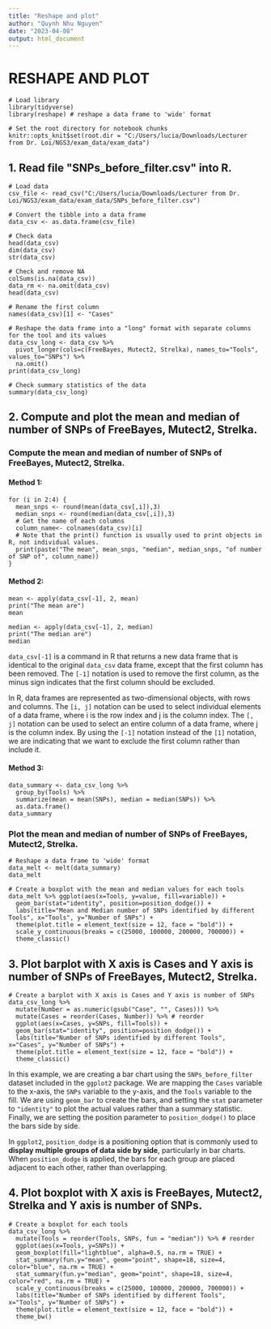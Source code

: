 ```yaml
---
title: "Reshape and plot"
author: "Quynh Nhu Nguyen"
date: "2023-04-08"
output: html_document
---
```


# **RESHAPE AND PLOT**

```{r}
# Load library 
library(tidyverse)
library(reshape) # reshape a data frame to 'wide' format
```

```{r setup, include=FALSE}
# Set the root directory for notebook chunks
knitr::opts_knit$set(root.dir = "C:/Users/lucia/Downloads/Lecturer from Dr. Loi/NGS3/exam_data/exam_data")
```

## 1. Read file "SNPs_before_filter.csv" into R.

```{r}
# Load data 
csv_file <- read_csv("C:/Users/lucia/Downloads/Lecturer from Dr. Loi/NGS3/exam_data/exam_data/SNPs_before_filter.csv") 

# Convert the tibble into a data frame
data_csv <- as.data.frame(csv_file)

# Check data
head(data_csv)
dim(data_csv)
str(data_csv)
```

```{r}
# Check and remove NA 
colSums(is.na(data_csv))
data_rm <- na.omit(data_csv)
head(data_csv)
```

```{r}
# Rename the first column
names(data_csv)[1] <- "Cases"
```

```{r}
# Reshape the data frame into a "long" format with separate columns for the tool and its values
data_csv_long <- data_csv %>%
  pivot_longer(cols=c(FreeBayes, Mutect2, Strelka), names_to="Tools", values_to="SNPs") %>%
  na.omit()
print(data_csv_long)

# Check summary statistics of the data
summary(data_csv_long)
```

## 2. Compute and plot the mean and median of number of SNPs of FreeBayes, Mutect2, Strelka.

### Compute the mean and median of number of SNPs of FreeBayes, Mutect2, Strelka.

#### Method 1:

```{r}
for (i in 2:4) {
  mean_snps <- round(mean(data_csv[,i]),3)
  median_snps <- round(median(data_csv[,i]),3)
  # Get the name of each columns
  column_name<- colnames(data_csv)[i]
  # Note that the print() function is usually used to print objects in R, not individual values.
  print(paste("The mean", mean_snps, "median", median_snps, "of number of SNP of", column_name))
}
```

#### Method 2:

```{r}
mean <- apply(data_csv[-1], 2, mean)
print("The mean are")
mean

median <- apply(data_csv[-1], 2, median)
print("The median are")
median
```

`data_csv[-1]` is a command in R that returns a new data frame that is identical to the original `data_csv` data frame, except that the first column has been removed. The `[-1]` notation is used to remove the first column, as the minus sign indicates that the first column should be excluded.

In R, data frames are represented as two-dimensional objects, with rows and columns. The `[i, j]` notation can be used to select individual elements of a data frame, where i is the row index and j is the column index. The `[, j]` notation can be used to select an entire column of a data frame, where j is the column index. By using the `[-1]` notation instead of the `[1]` notation, we are indicating that we want to exclude the first column rather than include it.

#### Method 3:

```{r}
data_summary <- data_csv_long %>%
  group_by(Tools) %>%
  summarize(mean = mean(SNPs), median = median(SNPs)) %>%
  as.data.frame()
data_summary
```

### Plot the mean and median of number of SNPs of FreeBayes, Mutect2, Strelka.

```{r}
# Reshape a data frame to 'wide' format
data_melt <- melt(data_summary)
data_melt
```

```{r}
# Create a boxplot with the mean and median values for each tools
data_melt %>% ggplot(aes(x=Tools, y=value, fill=variable)) +
  geom_bar(stat="identity", position=position_dodge()) +
  labs(title="Mean and Median number of SNPs identified by different Tools", x="Tools", y="Number of SNPs") +
  theme(plot.title = element_text(size = 12, face = "bold")) +
  scale_y_continuous(breaks = c(25000, 100000, 200000, 700000)) +
  theme_classic()
```

## 3. Plot barplot with X axis is Cases and Y axis is number of SNPs of FreeBayes, Mutect2, Strelka.

```{r}
# Create a barplot with X axis is Cases and Y axis is number of SNPs
data_csv_long %>% 
  mutate(Number = as.numeric(gsub("Case", "", Cases))) %>%
  mutate(Cases = reorder(Cases, Number)) %>% # reorder
  ggplot(aes(x=Cases, y=SNPs, fill=Tools)) +
  geom_bar(stat="identity", position=position_dodge()) +
  labs(title="Number of SNPs identified by different Tools", x="Cases", y="Number of SNPs") +
  theme(plot.title = element_text(size = 12, face = "bold")) +
  theme_classic()
```
In this example, we are creating a bar chart using the `SNPs_before_filter` dataset included in the `ggplot2` package. We are mapping the `Cases` variable to the x-axis, the `SNPs` variable to the y-axis, and the `Tools` variable to the fill. We are using `geom_bar` to create the bars, and setting the `stat` parameter to `"identity"` to plot the actual values rather than a summary statistic. Finally, we are setting the position parameter to `position_dodge()` to place the bars side by side.

In `ggplot2`, `position_dodge` is a positioning option that is commonly used to **display multiple groups of data side by side**, particularly in bar charts. When `position_dodge` is applied, the bars for each group are placed adjacent to each other, rather than overlapping.

## 4. Plot boxplot with X axis is FreeBayes, Mutect2, Strelka and Y axis is number of SNPs.

```{r}
# Create a boxplot for each tools
data_csv_long %>%
  mutate(Tools = reorder(Tools, SNPs, fun = "median")) %>% # reorder
  ggplot(aes(x=Tools, y=SNPs)) +
  geom_boxplot(fill="lightblue", alpha=0.5, na.rm = TRUE) +
  stat_summary(fun.y="mean", geom="point", shape=18, size=4, color="blue", na.rm = TRUE) +
  stat_summary(fun.y="median", geom="point", shape=18, size=4, color="red", na.rm = TRUE) +
  scale_y_continuous(breaks = c(25000, 100000, 200000, 700000)) +
  labs(title="Number of SNPs identified by different Tools", x="Tools", y="Number of SNPs") +
  theme(plot.title = element_text(size = 12, face = "bold")) +
  theme_bw()
```
